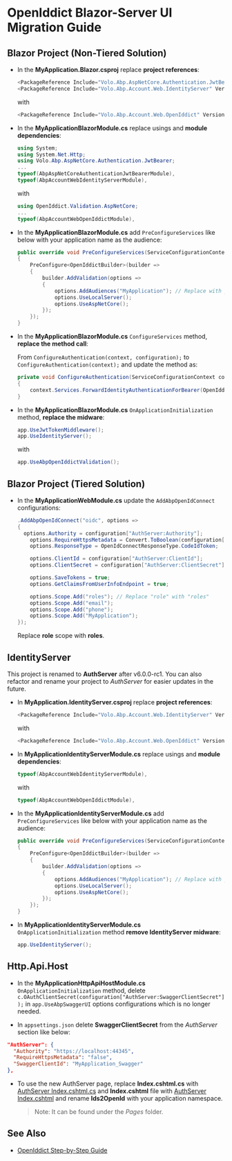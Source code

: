 # OpenIddict Blazor-Server UI Migration Guide

## Blazor Project (Non-Tiered Solution)

- In the **MyApplication.Blazor.csproj** replace **project references**:

  ```csharp
  <PackageReference Include="Volo.Abp.AspNetCore.Authentication.JwtBearer" Version="6.0.0-rc.1" />
  <PackageReference Include="Volo.Abp.Account.Web.IdentityServer" Version="6.0.0-rc.1" />
  ```

  with   

  ```csharp
  <PackageReference Include="Volo.Abp.Account.Web.OpenIddict" Version="6.0.0-rc.1" />
  ```

- In the **MyApplicationBlazorModule.cs** replace usings and **module dependencies**:

  ```csharp
  using System;
  using System.Net.Http;
  using Volo.Abp.AspNetCore.Authentication.JwtBearer;
  ...
  typeof(AbpAspNetCoreAuthenticationJwtBearerModule),
  typeof(AbpAccountWebIdentityServerModule),
  ```

  with 

  ```csharp
  using OpenIddict.Validation.AspNetCore;
  ...
  typeof(AbpAccountWebOpenIddictModule),
  ```

- In the **MyApplicationBlazorModule.cs** add `PreConfigureServices` like below with your application name as the audience:

  ```csharp
  public override void PreConfigureServices(ServiceConfigurationContext context)
  {
      PreConfigure<OpenIddictBuilder>(builder =>
      {
          builder.AddValidation(options =>
          {
              options.AddAudiences("MyApplication"); // Replace with your application name
              options.UseLocalServer();
              options.UseAspNetCore();
          });
      });
  }
  ```

- In the **MyApplicationBlazorModule.cs** `ConfigureServices` method, **replace the method call**:

  From `ConfigureAuthentication(context, configuration);` to `ConfigureAuthentication(context);` and update the method as:

  ```csharp
  private void ConfigureAuthentication(ServiceConfigurationContext context)
  {
      context.Services.ForwardIdentityAuthenticationForBearer(OpenIddictValidationAspNetCoreDefaults.AuthenticationScheme);
  }
  ```

- In the **MyApplicationBlazorModule.cs** `OnApplicationInitialization` method, **replace the midware**:

  ```csharp
  app.UseJwtTokenMiddleware();
  app.UseIdentityServer();
  ```

  with

  ```csharp
  app.UseAbpOpenIddictValidation();
  ```

## Blazor Project (Tiered Solution)

- In the **MyApplicationWebModule.cs** update the `AddAbpOpenIdConnect` configurations:

  ```csharp
  .AddAbpOpenIdConnect("oidc", options =>
  {
  	options.Authority = configuration["AuthServer:Authority"];
      options.RequireHttpsMetadata = Convert.ToBoolean(configuration["AuthServer:RequireHttpsMetadata"]);
      options.ResponseType = OpenIdConnectResponseType.CodeIdToken;
  
      options.ClientId = configuration["AuthServer:ClientId"];
      options.ClientSecret = configuration["AuthServer:ClientSecret"];
  
      options.SaveTokens = true;
      options.GetClaimsFromUserInfoEndpoint = true;
  
      options.Scope.Add("roles"); // Replace "role" with "roles"
      options.Scope.Add("email");
      options.Scope.Add("phone");
      options.Scope.Add("MyApplication");
  });
  ```
  
  Replace **role** scope with **roles**.

## IdentityServer

This project is renamed to **AuthServer** after v6.0.0-rc1. You can also refactor and rename your project to *AuthServer* for easier updates in the future.

- In **MyApplication.IdentityServer.csproj** replace **project references**:

  ```csharp
  <PackageReference Include="Volo.Abp.Account.Web.IdentityServer" Version="6.0.0-rc.1" />
  ```

  with   

  ```csharp
  <PackageReference Include="Volo.Abp.Account.Web.OpenIddict" Version="6.0.0-rc.1" />
  ```

- In **MyApplicationIdentityServerModule.cs** replace usings and **module dependencies**:

  ```csharp
  typeof(AbpAccountWebIdentityServerModule),
  ```

  with 

  ```csharp
  typeof(AbpAccountWebOpenIddictModule),
  ```

- In the **MyApplicationIdentityServerModule.cs** add `PreConfigureServices` like below with your application name as the audience:

  ```csharp
  public override void PreConfigureServices(ServiceConfigurationContext context)
  {
      PreConfigure<OpenIddictBuilder>(builder =>
      {
          builder.AddValidation(options =>
          {
              options.AddAudiences("MyApplication"); // Replace with your application name
              options.UseLocalServer();
              options.UseAspNetCore();
          });
      });
  }
  ```

- In **MyApplicationIdentityServerModule.cs** `OnApplicationInitialization` method **remove IdentityServer midware**:

  ```csharp
  app.UseIdentityServer();
  ```

## Http.Api.Host

- In the **MyApplicationHttpApiHostModule.cs** `OnApplicationInitialization` method, delete `c.OAuthClientSecret(configuration["AuthServer:SwaggerClientSecret"]);` in `app.UseAbpSwaggerUI` options configurations which is no longer needed.

- In `appsettings.json` delete **SwaggerClientSecret** from the *AuthServer* section like below:

```json
"AuthServer": {
  "Authority": "https://localhost:44345",
  "RequireHttpsMetadata": "false",
  "SwaggerClientId": "MyApplication_Swagger"
},
```

- To use the new AuthServer page, replace **Index.cshtml.cs** with [AuthServer Index.cshtml.cs](https://github.com/abpframework/abp-samples/blob/master/Ids2OpenId/src/Ids2OpenId.IdentityServer/Pages/Index.cshtml) and **Index.cshtml** file with [AuthServer Index.cshtml](https://github.com/abpframework/abp-samples/blob/master/Ids2OpenId/src/Ids2OpenId.IdentityServer/Pages/Index.cshtml.cs) and rename **Ids2OpenId** with your application namespace.

  > Note: It can be found under the *Pages* folder.

## See Also

* [OpenIddict Step-by-Step Guide](OpenIddict-Step-by-Step.md)
